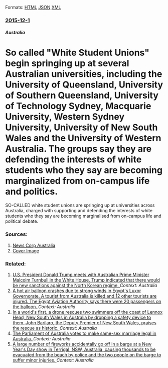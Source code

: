 
Formats: [HTML](/news/2015/12/1/so-called-white-student-unions-begin-springing-up-at-several-australian-universities-including-the-university-of-queensland-university-o.html)  [JSON](/news/2015/12/1/so-called-white-student-unions-begin-springing-up-at-several-australian-universities-including-the-university-of-queensland-university-o.json)  [XML](/news/2015/12/1/so-called-white-student-unions-begin-springing-up-at-several-australian-universities-including-the-university-of-queensland-university-o.xml)  

### [2015-12-1](/news/2015/12/1/index.md)

##### Australia
# So called "White Student Unions" begin springing up at several Australian universities, including the University of Queensland, University of Southern Queensland, University of Technology Sydney, Macquarie University, Western Sydney University, University of New South Wales and the University of Western Australia. The groups say they are defending the interests of white students who they say are becoming marginalized from on-campus life and politics. 

SO-CALLED white student unions are springing up at universities across Australia, charged with supporting and defending the interests of white students who they say are becoming marginalised from on-campus life and political debate.


### Sources:

1. [News Corp Australia](http://www.news.com.au/finance/work/careers/behind-the-white-student-unions-springing-up-at-australian-universities/news-story/1ec829bb66b30a8e98544784f1746b75)
1. [Cover Image](http://cdn.newsapi.com.au/image/v1/2203e0b46bcf52687f5f2e2a0648328b)

### Related:

1. [U.S. President Donald Trump meets with Australian Prime Minister Malcolm Turnbull in the White House. Trump indicated that there would be new sanctions against the North Korean regime. ](/news/2018/02/23/u-s-president-donald-trump-meets-with-australian-prime-minister-malcolm-turnbull-in-the-white-house-trump-indicated-that-there-would-be-ne.md) _Context: Australia_
2. [A hot air balloon crashes due to strong winds in Egypt's Luxor Governorate. A tourist from Australia is killed and 12 other tourists are injured. The Egypt Aviation Authority says there were 20 passengers on the balloon. ](/news/2018/01/5/a-hot-air-balloon-crashes-due-to-strong-winds-in-egypt-s-luxor-governorate-a-tourist-from-australia-is-killed-and-12-other-tourists-are-inj.md) _Context: Australia_
3. [In a world's first, a drone rescues two swimmers off the coast of Lennox Head, New South Wales in Australia by dropping a safety device to them. John Barilaro, the Deputy Premier of New South Wales, praises the rescue as historic. ](/news/2018/01/18/in-a-world-s-first-a-drone-rescues-two-swimmers-off-the-coast-of-lennox-head-new-south-wales-in-australia-by-dropping-a-safety-device-to-t.md) _Context: Australia_
4. [The Parliament of Australia votes to make same-sex marriage legal in Australia. ](/news/2017/12/7/the-parliament-of-australia-votes-to-make-same-sex-marriage-legal-in-australia.md) _Context: Australia_
5. [A large number of fireworks accidentally go off in a barge at a New Year's Day show in Terrigal, NSW, Australia, causing thousands to be evacuated from the beach by police and the two people on the barge to suffer minor injuries. ](/news/2017/12/31/a-large-number-of-fireworks-accidentally-go-off-in-a-barge-at-a-new-year-s-day-show-in-terrigal-nsw-australia-causing-thousands-to-be-eva.md) _Context: Australia_
